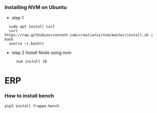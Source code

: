 ### Installing NVM on Ubuntu
  - step 1
  ```
    sudo apt install curl
    curl https://raw.githubusercontent.com/creationix/nvm/master/install.sh | bash
    source ~/.bashrc   
  ```
 - step 2 Install Node using nvm
   ```
     nvm install 18
   ```
   
# ERP
### How to install bench
```
pip3 install frappe-bench
```
